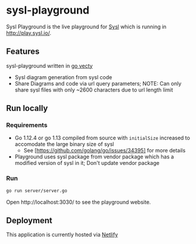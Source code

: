 # sysl-playground

Sysl Playground is the live playground for [Sysl](http://sysl.io/) which is running in http://play.sysl.io/.

## Features

sysl-playground written in [go vecty](https://github.com/gopherjs/vecty)

- Sysl diagram generation from sysl code
- Share Diagrams and code via url query parameters; NOTE: Can only share sysl files with only ~2600 characters due to url length limit


## Run locally
### Requirements
 - Go 1.12.4 or go 1.13 compiled from source with `initialSize` increased to accomodate the large binary size of sysl
    - See [https://github.com/golang/go/issues/34395] for more details
- Playground uses sysl package from vendor package which has a modified version of sysl in it; Don't update vendor package

### Run
```bash
go run server/server.go
```
Open http://localhost:3030/ to see the playground website.

## Deployment
This application is currently hosted via [Netlify](https://www.netlify.com/)
